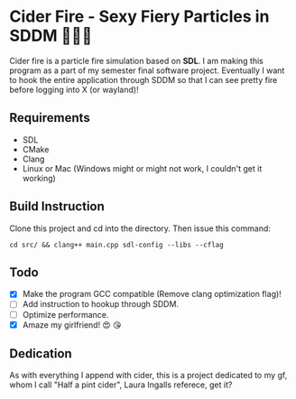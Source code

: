 # Cider Fire - Sexy Fiery Particles in SDDM 👹👯‍👀

Cider fire is a particle fire simulation based on **SDL**. I am making this program as a part of my semester final software project.
Eventually I want to hook the entire application through SDDM so that I can see pretty fire before logging into X (or wayland)! 

## Requirements

- SDL
- CMake
- Clang
- Linux or Mac (Windows might or might not work, I couldn't get it working)

## Build Instruction

Clone this project and cd into the directory. Then issue this command:

``cd src/ && clang++ main.cpp sdl-config --libs --cflag``

## Todo

- [x] Make the program GCC compatible (Remove clang optimization flag)!
- [ ] Add instruction to hookup through SDDM. 
- [ ] Optimize performance.
- [x] Amaze my girlfriend! 😍 😘 

## Dedication

As with everything I append with cider, this is a project dedicated to my gf, whom I call "Half a pint cider", Laura Ingalls referece, get it?